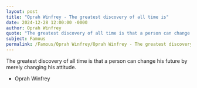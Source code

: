 ```yaml
---
layout: post
title: "Oprah Winfrey - The greatest discovery of all time is"
date: 2024-12-28 12:00:00 -0000
author: Oprah Winfrey
quote: "The greatest discovery of all time is that a person can change his future by merely changing his attitude."
subject: Famous
permalink: /Famous/Oprah Winfrey/Oprah Winfrey - The greatest discovery of all time is
---
```


The greatest discovery of all time is that a person can change his future by merely changing his attitude.

- Oprah Winfrey
